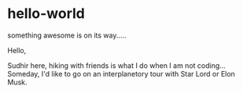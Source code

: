 # hello-world
something awesome is on its way.....

Hello,

Sudhir here, hiking with friends is what I do when I am not coding...  
Someday, I'd like to go on an interplanetory tour with Star Lord or Elon Musk.
